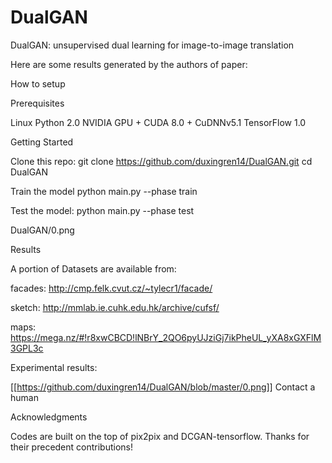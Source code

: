 # DualGAN
DualGAN: unsupervised dual learning for image-to-image translation


Here are some results generated by the authors of paper:



How to setup

Prerequisites

Linux
Python 2.0 
NVIDIA GPU + CUDA 8.0 + CuDNNv5.1
TensorFlow 1.0


Getting Started

Clone this repo:
git clone https://github.com/duxingren14/DualGAN.git
cd DualGAN

Train the model
python main.py --phase train

Test the model:
python main.py --phase test

DualGAN/0.png

Results


A portion of Datasets are available from:

facades: http://cmp.felk.cvut.cz/~tylecr1/facade/

sketch: http://mmlab.ie.cuhk.edu.hk/archive/cufsf/

maps: https://mega.nz/#!r8xwCBCD!lNBrY_2QO6pyUJziGj7ikPheUL_yXA8xGXFlM3GPL3c


Experimental results:

[[https://github.com/duxingren14/DualGAN/blob/master/0.png]]
 Contact a human




Acknowledgments

Codes are built on the top of pix2pix and DCGAN-tensorflow. Thanks for their precedent contributions!
